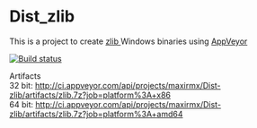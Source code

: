 # Dist_zlib

This is a project to create <a href="http://www.zlib.net"> zlib </a> Windows binaries using <a href="https://www.appveyor.com">AppVeyor</a><br />

[![Build status](https://ci.appveyor.com/api/projects/status/av2jl6wrvxxvcgry/branch/master?svg=true)](https://ci.appveyor.com/project/maxirmx/dist-zlib/branch/master)

Artifacts<br />
32 bit: http://ci.appveyor.com/api/projects/maxirmx/Dist-zlib/artifacts/zlib.7z?job=platform%3A+x86<br />
64 bit: http://ci.appveyor.com/api/projects/maxirmx/Dist-zlib/artifacts/zlib.7z?job=platform%3A+amd64
